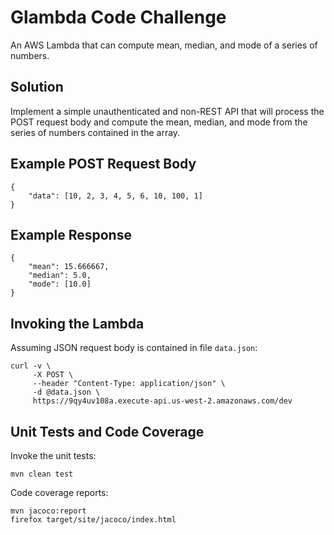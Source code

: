 # Glambda Code Challenge

An AWS Lambda that can compute mean, median, and mode of a series of numbers.

## Solution

Implement a simple unauthenticated and non-REST API that will process the POST
request body and compute the mean, median, and mode from the series of numbers
contained in the array.

## Example POST Request Body

    {
        "data": [10, 2, 3, 4, 5, 6, 10, 100, 1]
    }

## Example Response

    {
        "mean": 15.666667,
        "median": 5.0,
        "mode": [10.0]
    }

## Invoking the Lambda

Assuming JSON request body is contained in file `data.json`:

    curl -v \
         -X POST \
         --header "Content-Type: application/json" \
         -d @data.json \
         https://9qy4uv108a.execute-api.us-west-2.amazonaws.com/dev

## Unit Tests and Code Coverage

Invoke the unit tests:

    mvn clean test

Code coverage reports:

    mvn jacoco:report
    firefox target/site/jacoco/index.html
